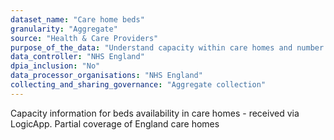 ```yaml
---
dataset_name: "Care home beds"
granularity: "Aggregate"
source: "Health & Care Providers"
purpose_of_the_data: "Understand capacity within care homes and number of care homes recording COVID-19 cases"
data_controller: "NHS England"
dpia_inclusion: "No"
data_processor_organisations: "NHS England"
collecting_and_sharing_governance: "Aggregate collection"
---
```

Capacity information for beds availability in care homes - received via LogicApp. Partial coverage of England care homes